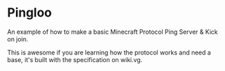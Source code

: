 # Pingloo
An example of how to make a basic Minecraft Protocol Ping Server &amp; Kick on join.

This is awesome if you are learning how the protocol works and need a base, it's built with the specification on wiki.vg.
